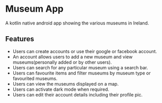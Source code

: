 # Museum App

A kotlin native android app showing the various museums in Ireland.

## Features

- Users can create accounts or use their google or facebook account.
- An account allows users to add a new museum and view museums(personally added or by other users).
- Users can search for any particular museum using a search bar.
- Users can favourite items and filter museums by museum type or favourited museums.
- Users can view the museums displayed on a map. 
- Users can activate dark mode when required.
- Users can edit their account details including their profile pic.
